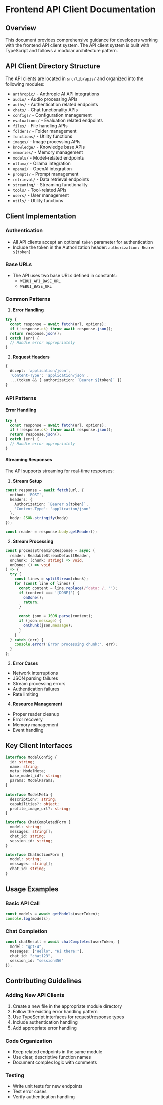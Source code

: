 # Frontend API Client Documentation

## Overview

This document provides comprehensive guidance for developers working with the frontend API client system. The API client system is built with TypeScript and follows a modular architecture pattern.

## API Client Directory Structure

The API clients are located in `src/lib/apis/` and organized into the following modules:

- `anthropic/` - Anthropic AI API integrations
- `audio/` - Audio processing APIs
- `auths/` - Authentication related endpoints
- `chats/` - Chat functionality APIs
- `configs/` - Configuration management
- `evaluations/` - Evaluation related endpoints
- `files/` - File handling APIs
- `folders/` - Folder management
- `functions/` - Utility functions
- `images/` - Image processing APIs
- `knowledge/` - Knowledge base APIs
- `memories/` - Memory management
- `models/` - Model-related endpoints
- `ollama/` - Ollama integration
- `openai/` - OpenAI integration
- `prompts/` - Prompt management
- `retrieval/` - Data retrieval endpoints
- `streaming/` - Streaming functionality
- `tools/` - Tool-related APIs
- `users/` - User management
- `utils/` - Utility functions

## Client Implementation

### Authentication
- All API clients accept an optional `token` parameter for authentication
- Include the token in the Authorization header: `authorization: Bearer ${token}`

### Base URLs
- The API uses two base URLs defined in constants:
  - `WEBUI_API_BASE_URL`
  - `WEBUI_BASE_URL`

### Common Patterns

1. **Error Handling**
```typescript
try {
  const response = await fetch(url, options);
  if (!response.ok) throw await response.json();
  return response.json();
} catch (err) {
  // Handle error appropriately
}
```

2. **Request Headers**
```typescript
{
  Accept: 'application/json',
  'Content-Type': 'application/json',
  ...(token && { authorization: `Bearer ${token}` })
}
```

### API Patterns

#### Error Handling
```typescript
try {
  const response = await fetch(url, options);
  if (!response.ok) throw await response.json();
  return response.json();
} catch (err) {
  // Handle error appropriately
}
```

#### Streaming Responses
The API supports streaming for real-time responses:

1. **Stream Setup**
```typescript
const response = await fetch(url, {
  method: 'POST',
  headers: {
    Authorization: `Bearer ${token}`,
    'Content-Type': 'application/json'
  },
  body: JSON.stringify(body)
});

const reader = response.body.getReader();
```

2. **Stream Processing**
```typescript
const processStreamingResponse = async (
  reader: ReadableStreamDefaultReader,
  onChunk: (chunk: string) => void,
  onDone: () => void
) => {
  try {
    const lines = splitStream(chunk);
    for (const line of lines) {
      const content = line.replace(/^data: /, '');
      if (content === '[DONE]') {
        onDone();
        return;
      }
      
      const json = JSON.parse(content);
      if (json.message) {
        onChunk(json.message);
      }
    }
  } catch (err) {
    console.error('Error processing chunk:', err);
  }
};
```

3. **Error Cases**
- Network interruptions
- JSON parsing failures
- Stream processing errors
- Authentication failures
- Rate limiting

4. **Resource Management**
- Proper reader cleanup
- Error recovery
- Memory management
- Event handling

## Key Client Interfaces

```typescript
interface ModelConfig {
  id: string;
  name: string;
  meta: ModelMeta;
  base_model_id?: string;
  params: ModelParams;
}

interface ModelMeta {
  description?: string;
  capabilities?: object;
  profile_image_url?: string;
}

interface ChatCompletedForm {
  model: string;
  messages: string[];
  chat_id: string;
  session_id: string;
}

interface ChatActionForm {
  model: string;
  messages: string[];
  chat_id: string;
}
```

## Usage Examples

### Basic API Call
```typescript
const models = await getModels(userToken);
console.log(models);
```

### Chat Completion
```typescript
const chatResult = await chatCompleted(userToken, {
  model: "gpt-4",
  messages: ["Hello", "Hi there!"],
  chat_id: "chat123",
  session_id: "session456"
});
```

## Contributing Guidelines

### Adding New API Clients

1. Create a new file in the appropriate module directory
2. Follow the existing error handling pattern
3. Use TypeScript interfaces for request/response types
4. Include authentication handling
5. Add appropriate error handling

### Code Organization
- Keep related endpoints in the same module
- Use clear, descriptive function names
- Document complex logic with comments

### Testing
- Write unit tests for new endpoints
- Test error cases
- Verify authentication handling
